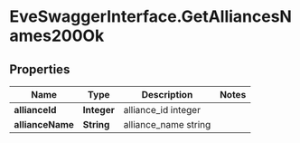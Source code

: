 # EveSwaggerInterface.GetAlliancesNames200Ok

## Properties
Name | Type | Description | Notes
------------ | ------------- | ------------- | -------------
**allianceId** | **Integer** | alliance_id integer | 
**allianceName** | **String** | alliance_name string | 


